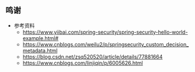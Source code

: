 




## 鸣谢
- 参考资料
    - https://www.yiibai.com/spring-security/spring-security-hello-world-example.html#
    - https://www.cnblogs.com/weilu2/p/springsecurity_custom_decision_metadata.html
    - https://blog.csdn.net/zsq520520/article/details/77881664
    - https://www.cnblogs.com/linjiqin/p/6005626.html